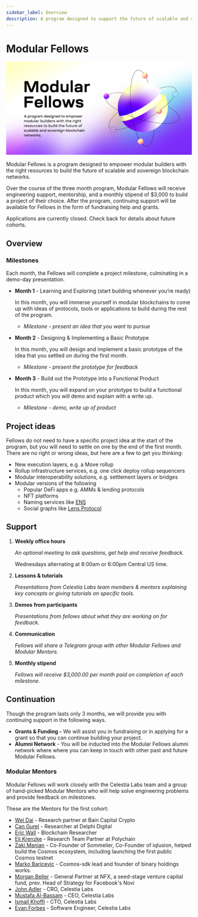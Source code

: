 ```yaml
---
sidebar_label: Overview
description: A program designed to support the future of scalable and sovereign blockchain networks.
---
```


# Modular Fellows

![Modular Fellows](/img/modular_fellows.jpg)

Modular Fellows is a program designed to empower modular builders with the
right resources to build the future of scalable and sovereign blockchain networks.

Over the course of the three month program, Modular Fellows will receive engineering
support, mentorship, and a monthly stipend of $3,000 to build a project of their
choice. After the program, continuing support will be available for Fellows in the
form of fundraising help and grants.

Applications are currently closed. Check back for details about future cohorts.

## Overview

### Milestones

Each month, the Fellows will complete a project milestone, culminating in a
demo-day presentation.

- **Month 1** - Learning and Exploring (start building whenever you’re ready)

  In this month, you will immerse yourself in modular blockchains to come up
with ideas of protocols, tools or applications to build during the rest
of the program.

  - *Milestone - present an idea that you want to pursue*

- **Month 2** - Designing & Implementing a Basic Prototype

  In this month, you will design and implement a basic prototype of the
idea that you settled on during the first month.

  - *Milestone - present the prototype for feedback*

- **Month 3** - Build out the Prototype into a Functional Product

  In this month, you will expand on your prototype to build a functional
product which you will demo and explain with a write up.

  - *Milestone - demo, write up of product*

## Project ideas

Fellows do not need to have a specific project idea at the start of the program,
but you will need to settle on one by the end of the first month. There are no
right or wrong ideas, but here are a few to get you thinking:

- New execution layers, e.g. a Move rollup
- Rollup infrastructure services, e.g. one click deploy rollup sequencers
- Modular interoperability solutions, e.g. settlement layers or bridges
- Modular versions of the following
  - Popular DeFi apps e.g. AMMs & lending protocols
  - NFT platforms
  - Naming services like [ENS](https://etherscan.io/token/0xC18360217D8F7Ab5e7c516566761Ea12Ce7F9D72#code)
  - Social graphs like [Lens Protocol](https://lens.xyz)

## Support

1. **Weekly office hours**

    *An optional meeting to ask questions, get help and receive feedback.*

    Wednesdays alternating at 8:00am or 6:00pm Central US time.

2. **Lessons & tutorials**

    *Presentations from Celestia Labs team members & mentors explaining key
    concepts or giving tutorials on specific tools.*

3. **Demos from participants**
  
    *Presentations from fellows about what they are working on for feedback.*

4. **Communication**

    *Fellows will share a Telegram group with other Modular Fellows and Modular Mentors.*

5. **Monthly stipend**

    *Fellows will receive $3,000.00 per month paid on completion of each milestone.*

## Continuation

Though the program lasts only 3 months, we will provide you with continuing
support in the following ways.

- **Grants & Funding -** We will assist you in fundraising or in applying for a
  grant so that you can continue building your project.
- **Alumni Network** - You will be inducted into the Modular Fellows alumni network
  where where you can keep in touch with other past and future Modular Fellows.

### Modular Mentors

Modular Fellows will work closely with the Celestia Labs team and a group of
hand-picked Modular Mentors who will help solve engineering problems and provide
feedback on milestones.

These are the Mentors for the first cohort:

- [Wei Dai](https://twitter.com/_weidai) - Research partner at Bain Capital Crypto
- [Can Gurel](https://twitter.com/CannnGurel) - Researcher at Delphi Digital
- [Eric Wall](https://twitter.com/ercwl) - Blockchain Researcher
- [Eli Krenzke](https://twitter.com/eKRENZKE) - Research Team Partner at Polychain
- [Zaki Manian](https://twitter.com/zmanian) - Co-Founder of Sommelier, Co-Founder
  of iqlusion, helped build the Cosmos ecosystem, including launching the first
  public Cosmos testnet
- [Marko Baricevic](https://twitter.com/mark0baricevic) - Cosmos-sdk lead and
  founder of binary holdings works.
- [Morgan Beller](https://twitter.com/beller) - General Partner at NFX, a seed-stage
  venture capital fund, prev. Head of Strategy for Facebook's Novi
- [John Adler](https://twitter.com/jadler0) - CRO, Celestia Labs
- [Mustafa Al-Bassam](https://twitter.com/musalbas) - CEO, Celestia Labs
- [Ismail Khoffi](https://twitter.com/KreuzUQuer) - CTO, Celestia Labs
- [Evan Forbes](https://twitter.com/evansforbes) - Software Engineer, Celestia Labs
